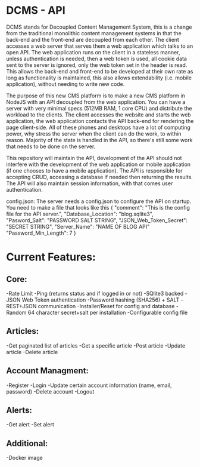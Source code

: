 
# DCMS - API
DCMS stands for Decoupled Content Management System, this is a change from the traditional monolithic content management systems in that the back-end and the front-end are decoupled from each other. The client accesses a web server that serves them a web application which talks to an open API. The web application runs on the client in a stateless manner, unless authentication is needed, then a web token is used, all cookie data sent to the server is ignored, only the web token set in the header is read. This allows the back-end and front-end to be developed at their own rate as long as functionality is maintained, this also allows extendability (i.e. mobile application), without needing to write new code. 

The purpose of this new CMS platform is to make a new CMS platform in NodeJS with an API decoupled from the web application. You can have a server with very minimal specs (512MB RAM, 1 core CPU) and distribute the workload to the clients. The client accesses the website and starts the web application, the web application contacts the API back-end for rendering the page client-side. All of these phones and desktops have a lot of computing power, why stress the server when the client can do the work, to within reason. Majority of the state is handled in the API, so there's still some work that needs to be done on the server.

This repository will maintain the API, development of the API should not interfere with the development of the web application or mobile application (if one chooses to have a mobile application). The API is responsible for accepting CRUD, accessing a database if needed then returning the results. The API will also maintain session information, with that comes user authentication.

config.json:
The server needs a config.json to configure the API on startup. You need to make a file that looks like this
{
"comment": "This is the config file for the API server.",
"Database_Location": "blog.sqlite3",
"Pasword_Salt": "PASSWORD SALT STRING",
"JSON_Web_Token_Secret": "SECRET STRING",
"Server_Name": "NAME OF BLOG API"
"Password_Min_Length": 7
}

# Current Features:

Core:
----
-Rate Limit
-Ping (returns status and if logged in or not)
-SQlite3 backed
-JSON Web Token authentication
-Password hashing (SHA256) + SALT
-REST+JSON communication
-Installer/Reset for config and database
-Random 64 character secret+salt per installation
-Configurable config file

Articles:
----
-Get paginated list of articles
-Get a specific article
-Post article
-Update article
-Delete article

Account Managment:
----
-Register
-Login
-Update certain account information (name, email, password)
-Delete account
-Logout

Alerts:
----
-Get alert
-Set alert

Additional:
----
-Docker image







